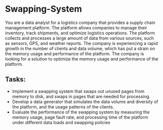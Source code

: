 # Swapping-System
You are a data analyst for a logistics company that provides a supply chain management platform.
The platform allows companies to manage their inventory, track shipments, and optimize logistics
operations. The platform collects and processes a large amount of data from various sources, such as
sensors, GPS, and weather reports. The company is experiencing a rapid growth in the number of
clients and data volume, which has put a strain on the memory usage and performance of the
platform. The company is looking for a solution to optimize the memory usage and performance of
the platform.

## Tasks:
* Implement a swapping system that swaps out unused pages from memory to disk, and swaps
in pages that are needed for processing.
* Develop a data generator that simulates the data volume and diversity of the platform, and
the usage patterns of the clients.
* Evaluate the performance of the swapping system by measuring the memory usage, page
fault rate, and processing time of the platform under different data loads and swapping
policies
